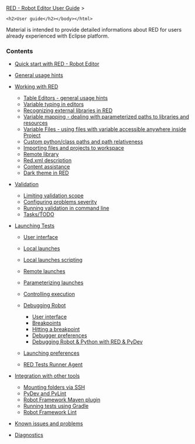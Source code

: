 <html>
<head>
<link href="PLUGINS_ROOT/org.robotframework.ide.eclipse.main.plugin.doc.user/help/style.css" rel="stylesheet" type="text/css"/>
</head>
<body>
<a href="../index.html">RED - Robot Editor User Guide</a> &gt; 

	<h2>User guide</h2></body></html>

Material is intended to provide detailed informations about RED for users already experienced with 	Eclipse platform.	

### Contents

*   [Quick start with RED - Robot Editor](quick_start.md)
*   [General usage hints](general.md)
*   [Working with RED](working_with_RED.md)
    
    *   [Table Editors - general usage hints](working_with_RED/table_general.md)
    *   [Variable typing in editors](working_with_RED/variable_typing.md)
    *   [Recognizing external libraries in RED](working_with_RED/libs.md)
    *   [Variable mapping - dealing with parameterized paths to libraries and resources](working_with_RED/variable_mapping.md)
    *   [Variable Files - using files with variable accessible anywhere inside Project](working_with_RED/variable_files.md)
    *   [Custom python/class paths and path relativeness](working_with_RED/custom_paths_relatve.md)
    *   [Importing files and projects to workspace](working_with_RED/importing.md)
    *   [Remote library](working_with_RED/remote_library.md)
    *   [Red.xml description](working_with_RED/red_xml.md)
    *   [Content assistance](working_with_RED/content_assist.md)
    *   [Dark theme in RED](working_with_RED/dark_theme.md)
    
    
    
*   [Validation](validation.md)
    
    *   [Limiting validation scope](validation/scope.md)
    *   [Configuring problems severity](validation/validation_preferences.md)
    *   [Running validation in command line](validation/headless.md)
    *   [Tasks/TODO](validation/tasks.md)
    
    
    
*   [Launching Tests](launching.md)
    
    *   [User interface](launching/ui_elements.md)
    *   [Local launches](launching/local_launch.md)
    *   [Local launches scripting](launching/local_launch_scripting.md)
    *   [Remote launches](launching/remote_launch.md)
    *   [Parameterizing launches](launching/string_substitution.md)
    *   [Controlling execution](launching/exec_control.md)
    *   [Debugging Robot](launching/debug.md)
        
        *   [User interface](launching/debug/ui_elements.md)
        *   [Breakpoints](launching/debug/breakpoints.md)
        *   [Hitting a breakpoint](launching/debug/hitting_a_breakpoint.md)
        *   [Debugger preferences](launching/debug/preferences.md)
        *   [Debugging Robot &amp; Python with RED &amp; PyDev](launching/debug/robot_python_debug.md)
        
        
        
    *   [Launching preferences](launching/launch_prefs.md)
    *   [RED Tests Runner Agent](launching/red_agent.md)
    
    
    
*   [Integration with other tools](tools_integration.md)
    
    *   [Mounting folders via SSH](tools_integration/virtual_folders.md)
    *   [PyDev and PyLint](tools_integration/red_pylint.md)
    *   [Robot Framework Maven plugin](tools_integration/maven.md)
    *   [Running tests using Gradle](tools_integration/gradle.md)
    *   [Robot Framework Lint](tools_integration/rflint.md)
    
    
    
*   [Known issues and problems](known_issues.md)
*   [Diagnostics](diagnostics.md)